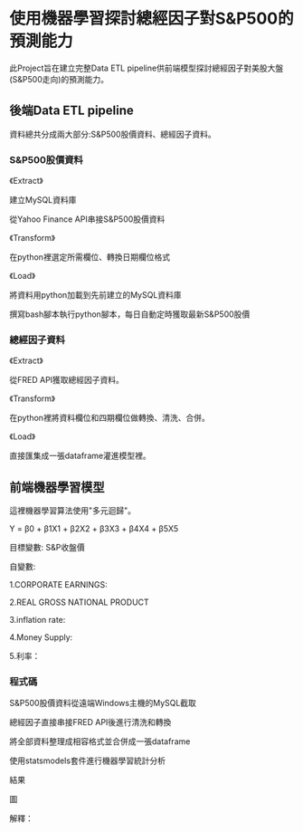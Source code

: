 # 使用機器學習探討總經因子對S&P500的預測能力

此Project旨在建立完整Data ETL pipeline供前端模型探討總經因子對美股大盤(S&P500走向)的預測能力。

## 後端Data ETL pipeline
資料總共分成兩大部分:S&P500股價資料、總經因子資料。

### S&P500股價資料

《Extract》


建立MySQL資料庫


從Yahoo Finance API串接S&P500股價資料


《Transform》

在python裡選定所需欄位、轉換日期欄位格式

《Load》

將資料用python加載到先前建立的MySQL資料庫

撰寫bash腳本執行python腳本，每日自動定時獲取最新S&P500股價

### 總經因子資料

《Extract》

從FRED API獲取總經因子資料。

《Transform》

在python裡將資料欄位和四期欄位做轉換、清洗、合併。

《Load》

直接匯集成一張dataframe灌進模型裡。


## 前端機器學習模型

這裡機器學習算法使用"多元迴歸"。

Y = β0 + β1X1 + β2X2 + β3X3 + β4X4 + β5X5

目標變數:
S&P收盤價

自變數:

1.CORPORATE EARNINGS:

2.REAL GROSS NATIONAL PRODUCT

3.inflation rate:

4.Money Supply:

5.利率：


### 程式碼

S&P500股價資料從遠端Windows主機的MySQL截取


總經因子直接串接FRED API後進行清洗和轉換


將全部資料整理成相容格式並合併成一張dataframe


使用statsmodels套件進行機器學習統計分析


結果

圖

解釋：























